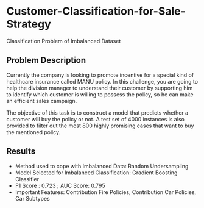# Customer-Classification-for-Sale-Strategy
Classification Problem of Imbalanced Dataset

## Problem Description
Currently the company is looking to promote incentive for a special
kind of healthcare insurance called MANU policy. In this challenge, you are going to
help the division manager to understand their customer by supporting him to identify
which customer is willing to possess the policy, so he can make an efficient sales
campaign.

The objective of this task is to construct a model that predicts whether
a customer will buy the policy or not. A test set of 4000 instances is also provided to filter out
the most 800 highly promising cases that want to buy the mentioned policy.

## Results
* Method used to cope with Imbalanced Data: Random Undersampling
* Model Selected for Imbalanced Classification: Gradient Boosting Classifier
* F1 Score : 0.723 ; AUC Score: 0.795
* Important Features: Contribution Fire Policies, Contribution Car Policies, Car Subtypes
